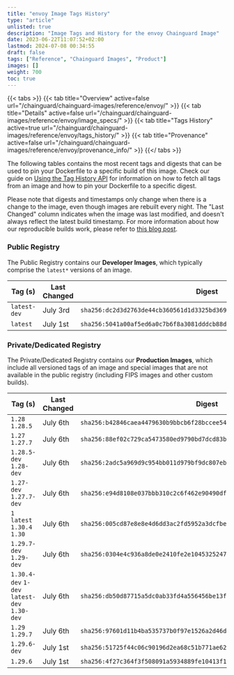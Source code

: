 ```yaml
---
title: "envoy Image Tags History"
type: "article"
unlisted: true
description: "Image Tags and History for the envoy Chainguard Image"
date: 2023-06-22T11:07:52+02:00
lastmod: 2024-07-08 00:34:55
draft: false
tags: ["Reference", "Chainguard Images", "Product"]
images: []
weight: 700
toc: true
---
```


{{< tabs >}}
{{< tab title="Overview" active=false url="/chainguard/chainguard-images/reference/envoy/" >}}
{{< tab title="Details" active=false url="/chainguard/chainguard-images/reference/envoy/image_specs/" >}}
{{< tab title="Tags History" active=true url="/chainguard/chainguard-images/reference/envoy/tags_history/" >}}
{{< tab title="Provenance" active=false url="/chainguard/chainguard-images/reference/envoy/provenance_info/" >}}
{{</ tabs >}}

The following tables contains the most recent tags and digests that can be used to pin your Dockerfile to a specific build of this image. Check our guide on [Using the Tag History API](/chainguard/chainguard-images/using-the-tag-history-api/) for information on how to fetch all tags from an image and how to pin your Dockerfile to a specific digest.

Please note that digests and timestamps only change when there is a change to the image, even though images are rebuilt every night. The "Last Changed" column indicates when the image was last modified, and doesn't always reflect the latest build timestamp. For more information about how our reproducible builds work, please refer to [this blog post](https://www.chainguard.dev/unchained/reproducing-chainguards-reproducible-image-builds).

### Public Registry
The Public Registry contains our **Developer Images**, which typically comprise the `latest*` versions of an image.

| Tag (s)       | Last Changed | Digest                                                                    |
|---------------|--------------|---------------------------------------------------------------------------|
|  `latest-dev` | July 3rd     | `sha256:dc2d3d2763de44cb360561d1d3325bd3698e05f9b54fde4f1afcc3f8a6c18d24` |
|  `latest`     | July 1st     | `sha256:5041a00af5ed6a0c7b6f8a3081dddcb88dc60417b5f7c97d3c20c4ade26fb534` |


### Private/Dedicated Registry
The Private/Dedicated Registry contains our **Production Images**, which include all versioned tags of an image and special images that are not available in the public registry (including FIPS images and other custom builds).

| Tag (s)                                       | Last Changed | Digest                                                                    |
|-----------------------------------------------|--------------|---------------------------------------------------------------------------|
|  `1.28` `1.28.5`                              | July 6th     | `sha256:b42846caea4479630b9bbcb6f28bccee549e61cc63419a9802d57ab5945122ea` |
|  `1.27` `1.27.7`                              | July 6th     | `sha256:88ef02c729ca5473580ed9790bd7dcd83b00c14c3f4cd16e395c38dca82c85fe` |
|  `1.28.5-dev` `1.28-dev`                      | July 6th     | `sha256:2adc5a969d9c954bb011d979bf9dc807ebc1e0f91f86a981c87a471b568af3c4` |
|  `1.27-dev` `1.27.7-dev`                      | July 6th     | `sha256:e94d8108e037bbb310c2c6f462e90490dfd5831c7f53f0b0da8c7ed6d1cd0163` |
|  `1` `latest` `1.30.4` `1.30`                 | July 6th     | `sha256:005cd87e8e8e4d6dd3ac2fd5952a3dcfbeabb0e733d61e8628abe5a3281f51c4` |
|  `1.29.7-dev` `1.29-dev`                      | July 6th     | `sha256:0304e4c936a8de0e2410fe2e104532524765bd8cc1e74b72610fc157b722cc23` |
|  `1.30.4-dev` `1-dev` `latest-dev` `1.30-dev` | July 6th     | `sha256:db50d87715a5dc0ab33fd4a556456be13f47cdd4f9a18cf7ab040989e8de9a8a` |
|  `1.29` `1.29.7`                              | July 6th     | `sha256:97601d11b4ba535737b0f97e1526a2d46d0e8e81a6eedfefd00711a300df7580` |
|  `1.29.6-dev`                                 | July 1st     | `sha256:51725f44c06c90196d2ea68c51b771ae62cd0228eda90026671258ecacd6ae14` |
|  `1.29.6`                                     | July 1st     | `sha256:4f27c364f3f508091a5934889fe10413f11fde5a75672f6b30f412c75b556c03` |

